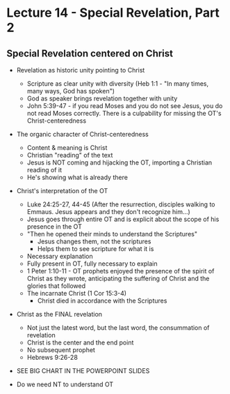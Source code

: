 # Lecture 14 - Special Revelation, Part 2

## Special Revelation centered on Christ

* Revelation as historic unity pointing to Christ
  * Scripture as clear unity with diversity (Heb 1:1 - "In many times, many ways, God has spoken")
  * God as speaker brings revelation together with unity
  * John 5:39-47 - if you read Moses and you do not see Jesus, you do not read Moses correctly. There is a culpability for missing the OT's Christ-centeredness
* The organic character of Christ-centeredness
  * Content & meaning is Christ
  * Christian "reading" of the text
  * Jesus is NOT coming and hijacking the OT, importing a Christian reading of it
  * He's showing what is already there
* Christ's interpretation of the OT
  * Luke 24:25-27, 44-45 (After the resurrection, disciples walking to Emmaus. Jesus appears and they don't recognize him...)
  * Jesus goes through entire OT and is explicit about the scope of his presence in the OT
  * "Then he opened their minds to understand the Scriptures"
    * Jesus changes them, not the scriptures
    * Helps them to see scripture for what it is
  * Necessary explanation
  * Fully present in OT, fully necessary to explain
  * 1 Peter 1:10-11 - OT prophets enjoyed the presence of the spirit of Christ as they wrote, anticipating the suffering of Christ and the glories that followed
  * The incarnate Christ (1 Cor 15:3-4)
    * Christ died in accordance with the Scriptures
* Christ as the FINAL revelation
  * Not just the latest word, but the last word, the consummation of revelation
  * Christ is the center and the end point
  * No subsequent prophet
  * Hebrews 9:26-28
* SEE BIG CHART IN THE POWERPOINT SLIDES


* Do we need NT to understand OT
